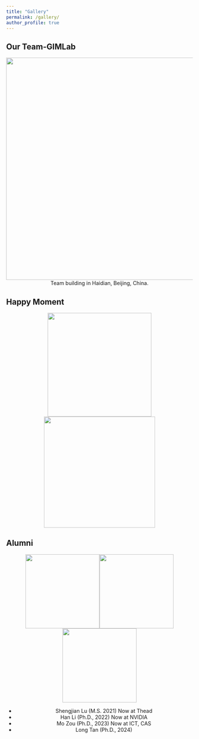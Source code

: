 ```yaml
---
title: "Gallery"
permalink: /gallery/
author_profile: true
---
```


## Our Team-GIMLab

<center class="half">
<img src="/MingyuYan-ICT/images/jucan_2023_09.jpeg" width=600 />
</center>
<center class="half">
Team building in Haidian, Beijing, China.
</center>


## Happy Moment

<center class="half">
<img src="/MingyuYan-ICT/images/xiangshang2022_10.jpeg" width=280/><img src="/MingyuYan-ICT/images/ccf_youbo.jpeg" width=300/>
</center>


## Alumni

<center class="half">
<img src="/MingyuYan-ICT/images/lushengjian.jpeg" width=200/><img src="/MingyuYan-ICT/images/lihan.jpeg" width=200/><img src="/MingyuYan-ICT/images/tanlong_zoumo.jpeg" width=200/>
</center>

<center class="half">
  
* Shengjian Lu (M.S. 2021) Now at Thead  
* Han Li (Ph.D., 2022) Now at NVIDIA
* Mo Zou (Ph.D., 2023) Now at ICT, CAS
* Long Tan (Ph.D., 2024)
  
</center>
